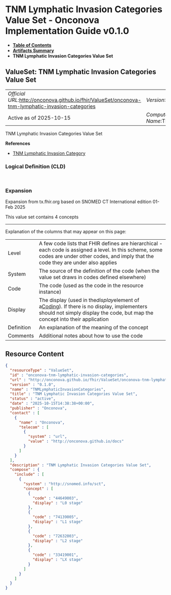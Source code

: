 # TNM Lymphatic Invasion Categories Value Set - Onconova Implementation Guide v0.1.0

* [**Table of Contents**](toc.md)
* [**Artifacts Summary**](artifacts.md)
* **TNM Lymphatic Invasion Categories Value Set**

## ValueSet: TNM Lymphatic Invasion Categories Value Set 

| | |
| :--- | :--- |
| *Official URL*:http://onconova.github.io/fhir/ValueSet/onconova-tnm-lymphatic-invasion-categories | *Version*:0.1.0 |
| Active as of 2025-10-15 | *Computable Name*:TNMLymphaticInvasionCategories |

 
TNM Lymphatic Invasion Categories Value Set 

 **References** 

* [TNM Lymphatic Invasion Category](StructureDefinition-onconova-tnm-lymphatic-invasion-category.md)

### Logical Definition (CLD)

 

### Expansion

Expansion from tx.fhir.org based on SNOMED CT International edition 01-Feb 2025

This value set contains 4 concepts

-------

 Explanation of the columns that may appear on this page: 

| | |
| :--- | :--- |
| Level | A few code lists that FHIR defines are hierarchical - each code is assigned a level. In this scheme, some codes are under other codes, and imply that the code they are under also applies |
| System | The source of the definition of the code (when the value set draws in codes defined elsewhere) |
| Code | The code (used as the code in the resource instance) |
| Display | The display (used in the*display*element of a[Coding](http://hl7.org/fhir/R4/datatypes.html#Coding)). If there is no display, implementers should not simply display the code, but map the concept into their application |
| Definition | An explanation of the meaning of the concept |
| Comments | Additional notes about how to use the code |



## Resource Content

```json
{
  "resourceType" : "ValueSet",
  "id" : "onconova-tnm-lymphatic-invasion-categories",
  "url" : "http://onconova.github.io/fhir/ValueSet/onconova-tnm-lymphatic-invasion-categories",
  "version" : "0.1.0",
  "name" : "TNMLymphaticInvasionCategories",
  "title" : "TNM Lymphatic Invasion Categories Value Set",
  "status" : "active",
  "date" : "2025-10-15T14:38:38+00:00",
  "publisher" : "Onconova",
  "contact" : [
    {
      "name" : "Onconova",
      "telecom" : [
        {
          "system" : "url",
          "value" : "http://onconova.github.io/docs"
        }
      ]
    }
  ],
  "description" : "TNM Lymphatic Invasion Categories Value Set",
  "compose" : {
    "include" : [
      {
        "system" : "http://snomed.info/sct",
        "concept" : [
          {
            "code" : "44649003",
            "display" : "L0 stage"
          },
          {
            "code" : "74139005",
            "display" : "L1 stage"
          },
          {
            "code" : "72632003",
            "display" : "L2 stage"
          },
          {
            "code" : "33419001",
            "display" : "LX stage"
          }
        ]
      }
    ]
  }
}

```
